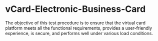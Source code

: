 # vCard-Electronic-Business-Card
The objective of this test procedure is to ensure that the virtual card platform meets all the functional requirements, provides a user-friendly experience, is secure, and performs well under various load conditions.
